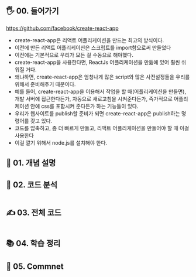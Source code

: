 ## 🖐 00. 들어가기
https://github.com/facebook/create-react-app
- create-react-app은 리액트 어플리케이션을 만드는 최고의 방식이다.
- 이전에 만든 리액트 어플리케이션은 스크립트를 import함으로써 만들었다
- 이전에는 기본적으로 우리가 모든 걸 수동으로 해야했다.
- create-react-app을 사용한다면, ReactJs 어플리케이션을 만듦에 있어 훨씬 쉬워질 거다.
- 왜냐하면, create-react-app은 엄청나게 많은 script와 많은 사전설정들을 우리를 위해서 준비해주기 때문이다.
- 예를 들어, create-react-app을 이용해서 작업을 할 때(어플리케이션을 만들면), 개발 서버에 접근한다든가, 자동으로 새로고침을 시켜준다든가, 즉가적으로 어플리케이션 안에 css를 포함시켜 준다든가 하는 기능들이 있다.
- 우리가 웹사이트를 publish할 준비가 되면 create-react-app은 publish하는 명령어를 갖고 있다.
- 코드를 압축하고, 좀 더 빠르게 만들고, 리액트 어플리케이션을 만들어야 할 때 이걸 사용한다
- 이걸 깔기 위해서 node.js를 설치해야 한다.

## 📌 01. 개념 설명

## 🍳 02. 코드 분석
```js

```
## ✍ 03. 전체 코드
```js

```
## 📚 04. 학습 정리

## 🤔 05. Commnet 
